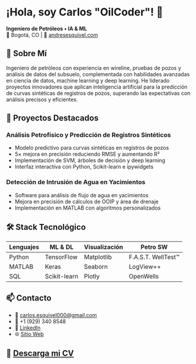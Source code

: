 # ¡Hola, soy Carlos "OilCoder"! 👋

**Ingeniero de Petróleos • IA & ML**  
📍 Bogotá, CO | 🔗 [andresesquivel.com](https://andresesquivel.com)

## 🎯 Sobre Mí

Ingeniero de petróleos con experiencia en wireline, pruebas de pozos y análisis de datos del subsuelo, complementada con habilidades avanzadas en ciencia de datos, machine learning y deep learning. He liderado proyectos innovadores que aplican inteligencia artificial para la predicción de curvas sintéticas de registros de pozos, superando las expectativas con análisis precisos y eficientes.

## 🚀 Proyectos Destacados

### Análisis Petrofísico y Predicción de Registros Sintéticos
- Modelo predictivo para curvas sintéticas en registros de pozos
- 5× mejora en precisión reduciendo RMSE y aumentando R²
- Implementación de SVM, árboles de decisión y deep learning
- Interfaz interactiva con Python, Scikit-learn e ipywidgets

### Detección de Intrusión de Agua en Yacimientos
- Software para análisis de flujo de agua en yacimientos
- Mejora en precisión de cálculos de OOIP y área de drenaje
- Implementación en MATLAB con algoritmos personalizados

## 🛠 Stack Tecnológico

| Lenguajes | ML & DL | Visualización | Petro SW |
|-----------|---------|---------------|-----------|
| Python    | TensorFlow | Matplotlib | F.A.S.T. WellTest™ |
| MATLAB    | Keras      | Seaborn    | LogView++ |
| SQL       | Scikit-learn | Plotly    | OpenWells |

## 📫 Contacto

- 📧 carlos.esquivel000@gmail.com
- 📱 +1 (929) 340 8548
- 💼 [LinkedIn](https://www.linkedin.com/in/andresesquivel)
- 🌐 [Sitio Web](https://oilcoder.github.io)

## 📄 [Descarga mi CV](https://oilcoder.github.io/cv.pdf) 
